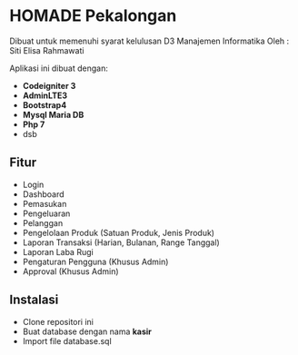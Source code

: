 # HOMADE Pekalongan
Dibuat untuk memenuhi syarat kelulusan D3 Manajemen Informatika
Oleh : Siti Elisa Rahmawati

Aplikasi ini dibuat dengan:
* **Codeigniter 3**
* **AdminLTE3**
* **Bootstrap4**
* **Mysql Maria DB**
* **Php 7**
* dsb

## Fitur

* Login
* Dashboard
* Pemasukan
* Pengeluaran
* Pelanggan
* Pengelolaan Produk (Satuan Produk, Jenis Produk)
* Laporan Transaksi (Harian, Bulanan, Range Tanggal)
* Laporan Laba Rugi
* Pengaturan Pengguna (Khusus Admin)
* Approval (Khusus Admin)

## Instalasi

* Clone repositori ini
* Buat database dengan nama **kasir**
* Import file database.sql
